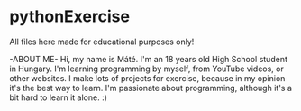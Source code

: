 # pythonExercise
All files here made for educational purposes only! 

-ABOUT ME-
Hi, my name is Máté. I'm an 18 years old High School student in Hungary. 
I'm learning programming by myself, from YouTube videos, or other websites. I make lots of projects for exercise, because in my opinion it's the best way to learn.
I'm passionate about programming, although it's a bit hard to learn it alone. :)
